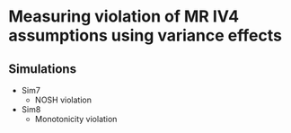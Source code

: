 # Measuring violation of MR IV4 assumptions using variance effects

## Simulations

- Sim7
    - NOSH violation
- Sim8
    - Monotonicity violation